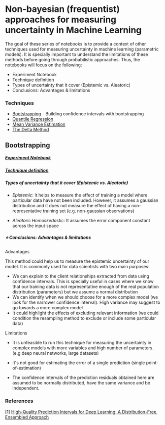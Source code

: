 # Non-bayesian (frequentist) approaches for measuring uncertainty in Machine Learning

The goal of these series of notebooks is to provide a context of other techniques used for measuring uncertainty in machine learning (parametric models). It is specially important to understand the limitations of these methods before going through probabilistic approaches. Thus, the notebooks will focus on the following: 

  - Experiment Notebook
  - Technique definition
  - Types of uncertainty that it cover (Epistemic vs. Aleatoric)
  - Conclusions: Advantages & limitations

### Techniques

* [Bootstrapping](#Bootstrapping) - Building confidence intervals with bootstrapping
* [Quantile Regression](#QuantileRegression)
* [Mean Variance Estimation](#MVE)
* [The Delta Method](#DeltaMethod)


<h2 id="Bootstrapping">Bootstrapping </h2> 

#####  [Experiment Notebook](./boostrapping_confidence_intervals.ipynb)

#####  [Technique definition](https://machinelearningmastery.com/calculate-bootstrap-confidence-intervals-machine-learning-results-python/)

##### Types of uncertainty that it cover (Epistemic vs. Aleatoric)
 
- *Epistemic*: It helps to measure the effect of training a model where particular data have not been included. However, it assumes a gaussian distribution and it does not measure the effect of having a non-representative training set (e.g. non-gaussian observations)
 
- *Aleatoric Homoskedastic*: It assumes the error component constant across the input space

##### :star: Conclusions: Advantages & limitations

Advantages

This method could help us to measure the epistemic uncertainty of our model. It is commonly used for data scientists with two main purposes:
- We can explain to the client relationships extracted from data using confidence intervals. This is specially useful in cases where we know that our training data is not representative enough of the real population distribution (parameters) but we assume a normal distribution
- We can identify when we should choose for a more complex model (we look for the narrower confidence interval). High variance may suggest to go towards a more complex model
- It could highlight the effects of excluding relevant information (we could condition the resampling method to exclude or include some particular data)

Limitations

- It is unfeasible to run this technique for measuring the uncertainty in complex models with more variables and high number of parameters. (e.g deep neural networks, large datasets)

- It's not good for estimating the error of a single prediction (single point-of-estimation)

- The confidence intervals of the prediction residuals obtained here are assumed to be normally distributed, have the same variance and be independent. 

### References


[1] [High-Quality Prediction Intervals for Deep Learning:
A Distribution-Free, Ensembled Approach](https://arxiv.org/pdf/1802.07167.pdf)

